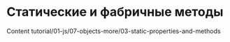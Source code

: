 # Статические и фабричные методы

Content tutorial/01-js/07-objects-more/03-static-properties-and-methods